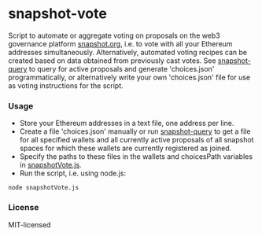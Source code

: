 # snapshot-vote

Script to automate or aggregate voting on proposals on the web3 governance platform [snapshot.org](https://snapshot.org/#/), i.e. to vote with all your Ethereum addresses simultaneously. Alternatively, automated voting recipes can be created based on data obtained from previously cast votes. See [snapshot-query](https://github.com/al-matty/snapshot-query) to query for active proposals and generate 'choices.json' programmatically, or alternatively write your own 'choices.json' file for use as voting instructions for the script.

### Usage

* Store your Ethereum addresses in a text file, one address per line.
* Create a file 'choices.json' manually or run [snapshot-query](https://github.com/al-matty/snapshot-query) to get a file for all specified wallets and all currently active proposals of all snapshot spaces for which these wallets are currently registered as joined.
* Specify the paths to these files in the wallets and choicesPath variables in [snapshotVote.js](https://github.com/al-matty/snapshot-vote/blob/main/scripts/snapshotVote.js).
* Run the script, i.e. using node.js:
```
node snapshotVote.js
```

### License
MIT-licensed
